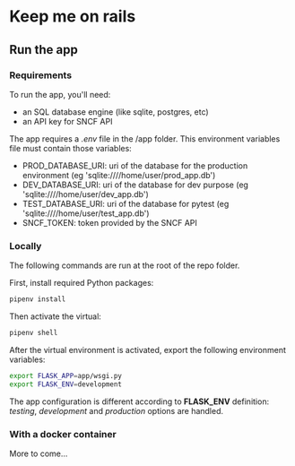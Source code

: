 # Keep me on rails

## Run the app

### Requirements

To run the app, you'll need:

* an SQL database engine (like sqlite, postgres, etc)
* an API key for SNCF API

The app requires a *.env* file in the /app folder. 
This environment variables file must contain those variables: 

* PROD_DATABASE_URI: uri of the database for the production environment (eg 'sqlite:////home/user/prod_app.db')
* DEV_DATABASE_URI: uri of the database for dev purpose (eg 'sqlite:////home/user/dev_app.db')
* TEST_DATABASE_URI: uri of the database for pytest (eg 'sqlite:////home/user/test_app.db')
* SNCF_TOKEN: token provided by the SNCF API


### Locally
The following commands are run at the root of the repo folder. 

First, install required Python packages: 

```bash
pipenv install
```

Then activate the virtual: 

```bash
pipenv shell
```

After the virtual environment is activated, export the following environment variables:

```bash
export FLASK_APP=app/wsgi.py
export FLASK_ENV=development
```

The app configuration is different according to **FLASK_ENV** definition: *testing*, *development* and *production* options are handled. 

### With a docker container
More to come...
